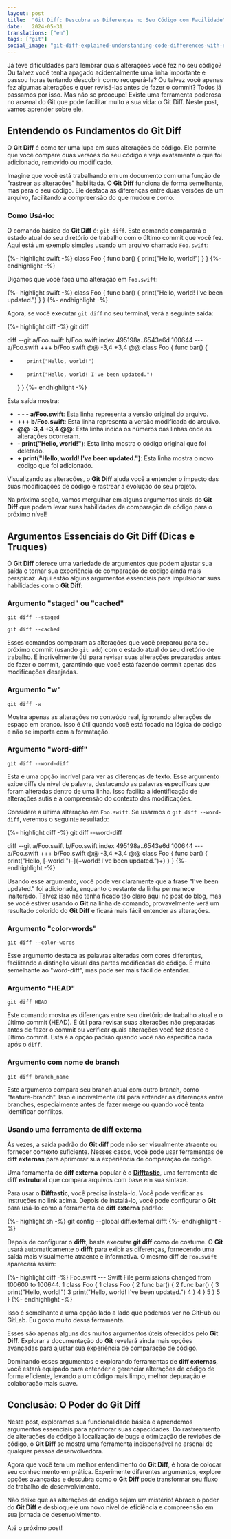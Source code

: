 ```yaml
---
layout: post
title:  "Git Diff: Descubra as Diferenças no Seu Código com Facilidade"
date:   2024-05-31
translations: ["en"]
tags: ["git"]
social_image: "git-diff-explained-understanding-code-differences-with-ease.pt.webp"
---
```


<p class="intro"><span class="dropcap">J</span>á teve dificuldades para lembrar quais alterações você fez no seu código? Ou talvez você tenha apagado acidentalmente uma linha importante e passou horas tentando descobrir como recuperá-la? Ou talvez você apenas fez algumas alterações e quer revisá-las antes de fazer o commit? Todos já passamos por isso. Mas não se preocupe! Existe uma ferramenta poderosa no arsenal do Git que pode facilitar muito a sua vida: o Git Diff. Neste post, vamos aprender sobre ele.</p>

## Entendendo os Fundamentos do Git Diff

O **Git Diff** é como ter uma lupa em suas alterações de código. Ele permite que você compare duas versões do seu código e veja exatamente o que foi adicionado, removido ou modificado.

Imagine que você está trabalhando em um documento com uma função de "rastrear as alterações" habilitada. O **Git Diff** funciona de forma semelhante, mas para o seu código. Ele destaca as diferenças entre duas versões de um arquivo, facilitando a compreensão do que mudou e como.

### Como Usá-lo:

O comando básico do **Git Diff** é: `git diff`. Este comando comparará o estado atual do seu diretório de trabalho com o último commit que você fez. Aqui está um exemplo simples usando um arquivo chamado `Foo.swift`:

{%- highlight swift -%}
class Foo {
    func bar() {
        print("Hello, world!")
    }
}
{%- endhighlight -%}

Digamos que você faça uma alteração em `Foo.swift`:

{%- highlight swift -%}
class Foo {
    func bar() {
        print("Hello, world! I've been updated.")
    }
}
{%- endhighlight -%}

Agora, se você executar `git diff` no seu terminal, verá a seguinte saída:

{%- highlight diff -%}
git diff

diff --git a/Foo.swift b/Foo.swift
index 495198a..6543e6d 100644
--- a/Foo.swift
+++ b/Foo.swift
@@ -3,4 +3,4 @@
 class Foo {
     func bar() {
-        print("Hello, world!")
+        print("Hello, world! I've been updated.")
     }
 }
{%- endhighlight -%}

Esta saída mostra:

- **- - - a/Foo.swift**: Esta linha representa a versão original do arquivo.
- **+++ b/Foo.swift**: Esta linha representa a versão modificada do arquivo.
- **@@ -3,4 +3,4 @@**: Esta linha indica os números das linhas onde as alterações ocorreram.
- **- print("Hello, world!")**: Esta linha mostra o código original que foi deletado.
- **+ print("Hello, world! I've been updated.")**: Esta linha mostra o novo código que foi adicionado.

Visualizando as alterações, o **Git Diff** ajuda você a entender o impacto das suas modificações de código e rastrear a evolução do seu projeto.

Na próxima seção, vamos mergulhar em alguns argumentos úteis do **Git Diff** que podem levar suas habilidades de comparação de código para o próximo nível!

## Argumentos Essenciais do Git Diff (Dicas e Truques)

O **Git Diff** oferece uma variedade de argumentos que podem ajustar sua saída e tornar sua experiência de comparação de código ainda mais perspicaz. Aqui estão alguns argumentos essenciais para impulsionar suas habilidades com o **Git Diff**:

### Argumento "staged" ou "cached"

`git diff --staged`

`git diff --cached`

Esses comandos comparam as alterações que você preparou para seu próximo commit (usando `git add`) com o estado atual do seu diretório de trabalho. É incrivelmente útil para revisar suas alterações preparadas antes de fazer o commit, garantindo que você está fazendo commit apenas das modificações desejadas.

### Argumento "w"

`git diff -w`

Mostra apenas as alterações no conteúdo real, ignorando alterações de espaço em branco. Isso é útil quando você está focado na lógica do código e não se importa com a formatação.

### Argumento "word-diff"

`git diff --word-diff`

Esta é uma opção incrível para ver as diferenças de texto. Esse argumento exibe diffs de nível de palavra, destacando as palavras específicas que foram alteradas dentro de uma linha. Isso facilita a identificação de alterações sutis e a compreensão do contexto das modificações.

Considere a última alteração em `Foo.swift`. Se usarmos o `git diff --word-diff`, veremos o seguinte resultado:

{%- highlight diff -%}
git diff --word-diff

diff --git a/Foo.swift b/Foo.swift
index 495198a..6543e6d 100644
--- a/Foo.swift
+++ b/Foo.swift
@@ -3,4 +3,4 @@
 class Foo {
     func bar() {
         print("Hello, [-world!")-]{+world! I've been updated.")+}
     }
 }
{%- endhighlight -%}

Usando esse argumento, você pode ver claramente que a frase "I've been updated." foi adicionada, enquanto o restante da linha permanece inalterado. Talvez isso não tenha ficado tão claro aqui no post do blog, mas se você estiver usando o **Git** na linha de comando, provavelmente verá um resultado colorido do **Git Diff** e ficará mais fácil entender as alterações.

### Argumento "color-words"

`git diff --color-words`

Esse argumento destaca as palavras alteradas com cores diferentes, facilitando a distinção visual das partes modificadas do código. É muito semelhante ao "word-diff", mas pode ser mais fácil de entender.

### Argumento "HEAD"

`git diff HEAD`

Este comando mostra as diferenças entre seu diretório de trabalho atual e o último commit (HEAD). É útil para revisar suas alterações não preparadas antes de fazer o commit ou verificar quais alterações você fez desde o último commit. Esta é a opção padrão quando você não especifica nada após o `diff`.

### Argumento com nome de branch

`git diff branch_name`

Este argumento compara seu branch atual com outro branch, como "feature-branch". Isso é incrivelmente útil para entender as diferenças entre branches, especialmente antes de fazer merge ou quando você tenta identificar conflitos.

### Usando uma ferramenta de diff externa

Às vezes, a saída padrão do **Git diff** pode não ser visualmente atraente ou fornecer contexto suficiente. Nesses casos, você pode usar ferramentas de **diff externas** para aprimorar sua experiência de comparação de código.

Uma ferramenta de **diff externa** popular é o [**Difftastic**][difft], uma ferramenta de **diff estrutural** que compara arquivos com base em sua sintaxe.

Para usar o **Difftastic**, você precisa instalá-lo. Você pode verificar as instruções no link acima. Depois de instalá-lo, você pode configurar o **Git** para usá-lo como a ferramenta de **diff externa** padrão:

{%- highlight sh -%}
git config --global diff.external difft
{%- endhighlight -%}

Depois de configurar o **difft**, basta executar **git diff** como de costume. O **Git** usará automaticamente o **difft** para exibir as diferenças, fornecendo uma saída mais visualmente atraente e informativa. O mesmo diff de `Foo.swift` aparecerá assim:

{%- highlight diff -%}
Foo.swift --- Swift
File permissions changed from 100600 to 100644.
1 class Foo {                         1 class Foo {
2     func bar() {                    2     func bar() {
3         print("Hello, world!")      3         print("Hello, world! I've been updated.")
4     }                               4     }
5 }                                   5 }
{%- endhighlight -%}

Isso é semelhante a uma opção lado a lado que podemos ver no GitHub ou GitLab. Eu gosto muito dessa ferramenta.

Esses são apenas alguns dos muitos argumentos úteis oferecidos pelo **Git Diff**. Explorar a documentação do **Git** revelará ainda mais opções avançadas para ajustar sua experiência de comparação de código.

Dominando esses argumentos e explorando ferramentas de **diff externas**, você estará equipado para entender e gerenciar alterações de código de forma eficiente, levando a um código mais limpo, melhor depuração e colaboração mais suave.

## Conclusão: O Poder do Git Diff

Neste post, exploramos sua funcionalidade básica e aprendemos argumentos essenciais para aprimorar suas capacidades. Do rastreamento de alterações de código à localização de bugs e otimização de revisões de código, o **Git Diff** se mostra uma ferramenta indispensável no arsenal de qualquer pessoa desenvolvedora.

Agora que você tem um melhor entendimento do **Git Diff**, é hora de colocar seu conhecimento em prática. Experimente diferentes argumentos, explore opções avançadas e descubra como o **Git Diff** pode transformar seu fluxo de trabalho de desenvolvimento.

Não deixe que as alterações de código sejam um mistério! Abrace o poder do **Git Diff** e desbloqueie um novo nível de eficiência e compreensão em sua jornada de desenvolvimento.

Até o próximo post!

[difft]: https://github.com/Wilfred/difftastic
